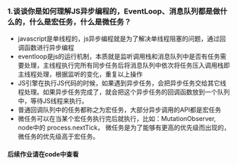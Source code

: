 ### 1.谈谈你是如何理解JS异步编程的，EventLoop、消息队列都是做什么的，什么是宏任务，什么是微任务？
  * javascript是单线程的，js异步编程就是为了解决单线程阻塞的问题，通过回调函数进行异步编程
  * eventloop是js的运行机制，本质就是监听调用栈和消息队列中是否有任务需要处理，主线程执行完所有同步任务后将消息队列中依次将任务压入调用栈即主线程处理，根据监听的变化，重复以上操作
  * JS引擎在执行JS代码的时候，如果遇到异步任务，会把异步任务交给其它线程处理。如果异步任务完成了，就会把这个异步任务的回调函数放到一个队列中，等待JS线程来执行。
  * 普通回调队列中的任务都称之为宏任务，大部分异步调用的API都是宏任务
  * 微任务可以在当某个宏任务执行完后就执行，比如：MutationObserver, node中的 process.nextTick， 微任务是为了能够有更高的优先级而出现的，微任务的优先级高于宏任务。


  #### 后续作业请在code中查看
